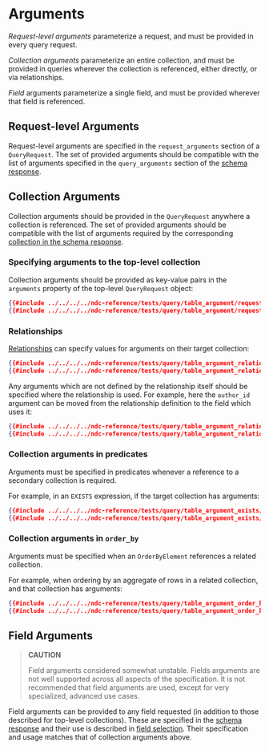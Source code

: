 # Arguments

_Request-level arguments_ parameterize a request, and must be provided in every query request.

_Collection arguments_ parameterize an entire collection, and must be provided in queries wherever the collection is referenced, either directly, or via relationships.

_Field_ arguments parameterize a single field, and must be provided wherever that field is referenced.

## Request-level Arguments

Request-level arguments are specified in the `request_arguments` section of a `QueryRequest`. The set of provided arguments should be compatible with the list of arguments specified in the `query_arguments` section of the [schema response](../schema/arguments.md).

## Collection Arguments

Collection arguments should be provided in the `QueryRequest` anywhere a collection is referenced. The set of provided arguments should be compatible with the list of arguments required by the corresponding [collection in the schema response](../schema/collections.md).

### Specifying arguments to the top-level collection

Collection arguments should be provided as key-value pairs in the `arguments` property of the top-level `QueryRequest` object:

```json
{{#include ../../../../ndc-reference/tests/query/table_argument/request.json:1 }}
{{#include ../../../../ndc-reference/tests/query/table_argument/request.json:3: }}
```

### Relationships

[Relationships](./relationships.md) can specify values for arguments on their target collection:

```json
{{#include ../../../../ndc-reference/tests/query/table_argument_relationship_1/request.json:1 }}
{{#include ../../../../ndc-reference/tests/query/table_argument_relationship_1/request.json:3: }}
```

Any arguments which are not defined by the relationship itself should be specified where the relationship is used. For example, here the `author_id` argument can be moved from the relationship definition to the field which uses it:

```json
{{#include ../../../../ndc-reference/tests/query/table_argument_relationship_2/request.json:1 }}
{{#include ../../../../ndc-reference/tests/query/table_argument_relationship_2/request.json:3: }}
```

### Collection arguments in predicates

Arguments must be specified in predicates whenever a reference to a secondary collection is required.

For example, in an `EXISTS` expression, if the target collection has arguments:

```json
{{#include ../../../../ndc-reference/tests/query/table_argument_exists/request.json:1 }}
{{#include ../../../../ndc-reference/tests/query/table_argument_exists/request.json:3: }}
```

### Collection arguments in `order_by`

Arguments must be specified when an `OrderByElement` references a related collection.

For example, when ordering by an aggregate of rows in a related collection, and that collection has arguments:

```json
{{#include ../../../../ndc-reference/tests/query/table_argument_order_by/request.json:1 }}
{{#include ../../../../ndc-reference/tests/query/table_argument_order_by/request.json:3: }}
```

## Field Arguments

> **CAUTION**
>
> Field arguments considered somewhat unstable. Fields arguments are not well supported across all aspects of the specification. It is not recommended that field arguments are used, except for very specialized, advanced use cases.

Field arguments can be provided to any field requested (in addition to those described for top-level collections).
These are specified in the [schema response](../schema/object-types.md) and their use is described in [field selection](./field-selection.md). Their specification and usage matches that of collection arguments above.
